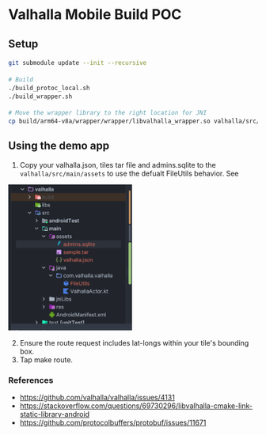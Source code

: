 # Valhalla Mobile Build POC

## Setup

```sh
git submodule update --init --recursive

# Build 
./build_protoc_local.sh
./build_wrapper.sh

# Move the wrapper library to the right location for JNI
cp build/arm64-v8a/wrapper/wrapper/libvalhalla_wrapper.so valhalla/src/main/jniLibs/arm64-v8a
```

## Using the demo app

1. Copy your valhalla.json, tiles tar file and admins.sqlite to the `valhalla/src/main/assets` to use the defualt FileUtils behavior. See

<img src="docs/assets-example.png" width="250" />

2. Ensure the route request includes lat-longs within your tile's bounding box.
3. Tap make route.

### References
 
* https://github.com/valhalla/valhalla/issues/4131
* https://stackoverflow.com/questions/69730296/libvalhalla-cmake-link-static-library-android
* https://github.com/protocolbuffers/protobuf/issues/11671
